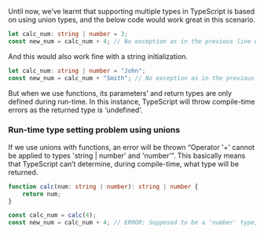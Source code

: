 Until now, we’ve learnt that supporting multiple types in TypeScript is based on using union types, and the below code would work great in this scenario.
```ts
let calc_num: string | number = 3;
const new_num = calc_num + 4; // No exception as in the previous line we initialized the type to be number
```
And this would also work fine with a string initialization.
```ts
let calc_num: string | number = "John";
const new_num = calc_num + "Smith"; // No exception as in the previous line we initialized the type to be string

```
But when we use functions, its parameters’ and return types are only defined during run-time. In this instance, TypeScript will throw compile-time errors as the returned type is ‘undefined’.

### Run-time type setting problem using unions
If we use unions with functions, an error will be thrown “Operator '+' cannot be applied to types 'string | number' and 'number'”. This basically means that TypeScript can’t determine, during compile-time, what type will be returned.
```ts
function calc(num: string | number): string | number {
    return num;
}

const calc_num = calc(4);
const new_num = calc_num + 4; // ERROR: Supposed to be a 'number' type, but throws an error
```
